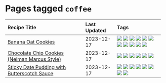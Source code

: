 # Pages tagged `coffee`

|Recipe Title|Last Updated|Tags
|:---|:---|:---|
|[Banana Oat Cookies](../recipes/bananaoatcookies.md)|2023-12-17|[![](https://img.shields.io/badge/tag-baked-062ab)](../tags/baked.md) [![](https://img.shields.io/badge/tag-breakfast-9d5b24)](../tags/breakfast.md) [![](https://img.shields.io/badge/tag-chocolate-517a72)](../tags/chocolate.md) [![](https://img.shields.io/badge/tag-coffee-e5c1d4)](../tags/coffee.md) [![](https://img.shields.io/badge/tag-dessert-1754e4)](../tags/dessert.md) [![](https://img.shields.io/badge/tag-easy-13fda6)](../tags/easy.md) [![](https://img.shields.io/badge/tag-great-4d35f9)](../tags/great.md) [![](https://img.shields.io/badge/tag-healthy-4a3565)](../tags/healthy.md) [![](https://img.shields.io/badge/tag-snack-6a156e)](../tags/snack.md) [![](https://img.shields.io/badge/tag-vegan-94b8ca)](../tags/vegan.md) [![](https://img.shields.io/badge/tag-vegetarian-bb15fd)](../tags/vegetarian.md)|
|[Chocolate Chip Cookies (Neiman Marcus Style)](../recipes/chocolatechipcookiesneimanmarcus.md)|2023-12-17|[![](https://img.shields.io/badge/tag-amazing-c6d429)](../tags/amazing.md) [![](https://img.shields.io/badge/tag-baked-062ab)](../tags/baked.md) [![](https://img.shields.io/badge/tag-chocolate-517a72)](../tags/chocolate.md) [![](https://img.shields.io/badge/tag-coffee-e5c1d4)](../tags/coffee.md) [![](https://img.shields.io/badge/tag-dairy-10cdd6)](../tags/dairy.md) [![](https://img.shields.io/badge/tag-dessert-1754e4)](../tags/dessert.md)|
|[Sticky Date Pudding with Butterscotch Sauce](../recipes/stickydatepuddingwithbutterscotchsauce.md)|2023-12-17|[![](https://img.shields.io/badge/tag-amazing-c6d429)](../tags/amazing.md) [![](https://img.shields.io/badge/tag-baked-062ab)](../tags/baked.md) [![](https://img.shields.io/badge/tag-british-3a20e)](../tags/british.md) [![](https://img.shields.io/badge/tag-coffee-e5c1d4)](../tags/coffee.md) [![](https://img.shields.io/badge/tag-dairy-10cdd6)](../tags/dairy.md) [![](https://img.shields.io/badge/tag-dessert-1754e4)](../tags/dessert.md) [![](https://img.shields.io/badge/tag-stovetop-95446)](../tags/stovetop.md) [![](https://img.shields.io/badge/tag-vegetarian-bb15fd)](../tags/vegetarian.md)|